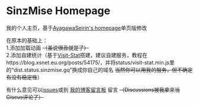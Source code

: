 # SinzMise Homepage
我的个人主页，基于[AyagawaSeirin's homepage](https://github.com/AyagawaSeirin/homepage)单页版修改

在原本的基础上：<br>
1.添加加载动画 ~~（虽说很丑就是了）~~<br>
2.添加自建统计（基于[Visit-Stat](https://github.com/Lete114/Visit-Stat)搭建，建议自建服务，教程在https://blog.xsnet.eu.org/posts/54175/，并将status/visit-stat.min.js里的“dist.status.sinzmise.gq”换成你自己的域名 ~~当然你可以用我的服务，但不确定有没有稳定性~~）

有什么意见可以[issues](https://github.com/SinzMise/SinzShouYe/issues)或到 [我的博客留言板](https://blog.sinzmise.cf/comments) 留言
~~（Discussions被我拿来当Giscus评论了）~~
